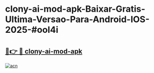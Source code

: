# clony-ai-mod-apk-Baixar-Gratis-Ultima-Versao-Para-Android-IOS-2025-#ool4i

# <h2><a href="https://ainizakaria.my?title=clony-ai-mod-apk&ref=24M">🔗👉 🔴 clony-ai-mod-apk</a></h2>

[![acn](https://github.com/user-attachments/assets/0f9c940e-d8b0-45ae-aac7-cd30a18b3e1c)](https://ainizakaria.my?title=clony-ai-mod-apk&ref=24M)

